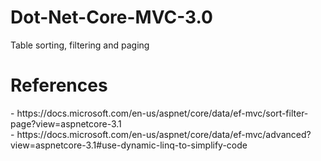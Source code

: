 # Dot-Net-Core-MVC-3.0
Table sorting, filtering and paging

<h1>References</h1>
- https://docs.microsoft.com/en-us/aspnet/core/data/ef-mvc/sort-filter-page?view=aspnetcore-3.1 <br />
- https://docs.microsoft.com/en-us/aspnet/core/data/ef-mvc/advanced?view=aspnetcore-3.1#use-dynamic-linq-to-simplify-code <br />
